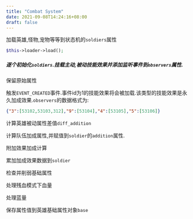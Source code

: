 ```yaml
---
title: "Combat System"
date: 2021-09-08T14:24:16+08:00
draft: false
---
```


加载英雄,怪物,宠物等等到状态机的`soldiers`属性
```php
$this->loader->load();
```


##### 逐个初始化`soldiers`.挂载主动,被动技能效果并添加监听事件到`observers`属性.

保留原始属性

触发`EVENT_CREATED`事件.事件id为1的技能效果将会被加载.该类型的技能效果是永久加成效果.`observers`的数据格式为:
```json
{"3":[53102,53103,312],"9":[53104],"4":[53105],"5":[53106]}
```

计算英雄被动属性差值`diff_addition`

计算队伍加成属性,并赋值到`soldier`的`addition`属性. 

附加效果加成计算

累加加成效果数据到`soldier`

检查并削弱基础属性

处理残血模式下血量

处理蓝量

保存属性值到英雄基础属性对象`base`





